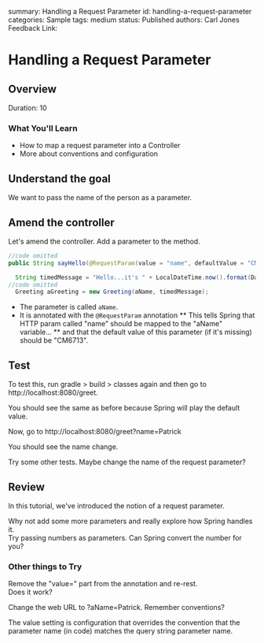summary: Handling a Request Parameter
id: handling-a-request-parameter
categories: Sample
tags: medium
status: Published
authors: Carl Jones
Feedback Link:

# Handling a Request Parameter
<!-- ------------------------ -->
## Overview
Duration: 10

### What You'll Learn
- How to map a request parameter into a Controller
- More about conventions and configuration

<!-- ------------------------ -->

## Understand the goal

We want to pass the name of the person as a parameter.

## Amend the controller
Let's amend the controller.  Add a parameter to the method.

```Java
//code omitted
public String sayHello(@RequestParam(value = "name", defaultValue = "CM6713") String aName, Model model) {

  String timedMessage = "Hello...it's " + LocalDateTime.now().format(DateTimeFormatter.ofPattern("yyyy-MM-dd HH:mm:ss a"));
//code omitted
  Greeting aGreeting = new Greeting(aName, timedMessage);
```

* The parameter is called ```aName```.
* It is annotated with the ```@RequestParam``` annotation
** This tells Spring that HTTP param called "name" should be mapped to the "aName" variable...
** and that the default value of this parameter (if it's missing) should be "CM6713".

## Test

To test this, run gradle > build > classes again and then go to http://localhost:8080/greet.

You should see the same as before because Spring will play the default value.

Now, go to http://localhost:8080/greet?name=Patrick

You should see the name change.

Try some other tests.  Maybe change the name of the request parameter?

## Review

In this tutorial, we've introduced the notion of a request parameter.

Why not add some more parameters and really explore how Spring handles it.  
Try passing numbers as parameters.  Can Spring convert the number for you?

### Other things to Try
Remove the "value=" part from the annotation and re-rest.  
Does it work?  

Change the web URL to ?aName=Patrick.  Remember conventions?

The value setting is configuration that overrides the convention that the
parameter name (in code) matches the query string parameter name.

